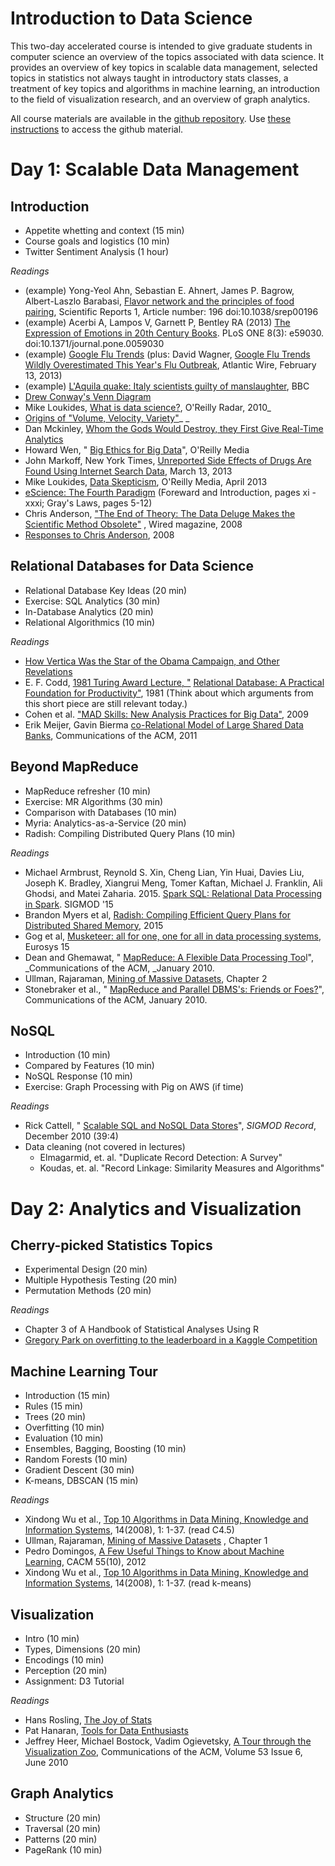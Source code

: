 # Introduction to Data Science

This two-day accelerated course is intended to give graduate students in computer science an overview of the topics associated with data science.  It provides an overview of key topics in scalable data management, selected topics in statistics not always taught in introductory stats classes, a treatment of key topics and algorithms in machine learning, an introduction to the field of visualization research, and an overview of graph analytics. 

All course materials are available in the [github repository](https://github.com/billhowe/datasci_course_materials).  Use [these instructions](https://github.com/billhowe/datasci_course_materials/blob/master/github.md) to access the github material.

# Day 1: Scalable Data Management 

## Introduction 

- Appetite whetting and context (15 min)
- Course goals and logistics (10 min)
- Twitter Sentiment Analysis (1 hour)

*Readings*

- (example) Yong-Yeol Ahn, Sebastian E. Ahnert, James P. Bagrow, Albert-Laszlo Barabasi,  [Flavor network and the principles of food pairing](http://www.nature.com/srep/2011/111215/srep00196/full/srep00196.html), Scientific Reports 1, Article number: 196 doi:10.1038/srep00196
- (example) Acerbi A, Lampos V, Garnett P, Bentley RA (2013)  [The Expression of Emotions in 20th Century Books](http://www.plosone.org/article/info:doi/10.1371/journal.pone.0059030). PLoS ONE 8(3): e59030. doi:10.1371/journal.pone.0059030
- (example)  [Google Flu Trends](http://www.google.org/flutrends/us/#US) (plus: David Wagner,  [Google Flu Trends Wildly Overestimated This Year's Flu Outbreak](http://www.theatlanticwire.com/technology/2013/02/google-flu-trends-wildly-overestimated-years-flu-outbreak/62113/), Atlantic Wire, February 13, 2013)
- (example)  [L'Aquila quake: Italy scientists guilty of manslaughter](http://www.bbc.co.uk/news/world-europe-20025626), BBC
- [Drew Conway's Venn Diagram](http://drewconway.com/zia/2013/3/26/the-data-science-venn-diagram)
- Mike Loukides, [What is data science?](http://radar.oreilly.com/2010/06/what-is-data-science.html), O'Reilly Radar, 2010_
- [Origins of "Volume, Velocity, Variety"](http://blogs.gartner.com/doug-laney/deja-vvvue-others-claiming-gartners-volume-velocity-variety-construct-for-big-data/)_ _
- Dan Mckinley,  [Whom the Gods Would Destroy, they First Give Real-Time Analytics](http://mcfunley.com/whom-the-gods-would-destroy-they-first-give-real-time-analytics)
- Howard Wen, " [Big Ethics for Big Data](http://strata.oreilly.com/2012/06/ethics-big-data-business-decisions.html)", O'Reilly Media
- John Markoff, New York Times,  [Unreported Side Effects of Drugs Are Found Using Internet Search Data](http://www.nytimes.com/2013/03/07/science/unreported-side-effects-of-drugs-found-using-internet-data-study-finds.html?_r=0), March 13, 2013
- Mike Loukides,  [Data Skepticism](http://strata.oreilly.com/2013/04/data-skepticism.html), O'Reilly Media, April 2013
- [eScience: The Fourth Paradigm](http://research.microsoft.com/en-us/collaboration/fourthparadigm/) (Foreward and Introduction, pages xi - xxxi; Gray's Laws, pages 5-12)
- Chris Anderson,   ["The End of Theory: The Data Deluge Makes the Scientific Method Obsolete"](http://www.wired.com/science/discoveries/magazine/16-07/pb_theory) , Wired magazine, 2008
- [Responses to Chris Anderson](http://www.edge.org/discourse/the_end_of_theory.html), 2008

## Relational Databases for Data Science

- Relational Database Key Ideas (20 min)
- Exercise: SQL Analytics (30 min)
- In-Database Analytics (20 min)
- Relational Algorithmics (10 min)

*Readings*

- [How Vertica Was the Star of the Obama Campaign, and Other Revelations](http://citoresearch.com/data-science/how-vertica-was-star-obama-campaign-and-other-revelations)
- E. F. Codd,  [1981 Turing Award Lecture, "](http://amturing.acm.org/award_winners/codd_1000892.cfm)  [Relational Database: ](http://amturing.acm.org/award_winners/codd_1000892.cfm)  [A Practical Foundation for Productivity"](http://amturing.acm.org/award_winners/codd_1000892.cfm), 1981 (Think about which arguments from this short piece are still relevant today.)
- Cohen et al. ["MAD Skills: New Analysis Practices for Big Data"](http://db.cs.berkeley.edu/papers/vldb09-madskills.pdf), 2009
- Erik Meijer, Gavin Bierma  [co-Relational Model of Large Shared Data Banks](http://queue.acm.org/detail.cfm?id=1961297), Communications of the ACM, 2011

## Beyond MapReduce

- MapReduce refresher (10 min)
- Exercise: MR Algorithms (30 min)
- Comparison with Databases (10 min)
- Myria: Analytics-as-a-Service (20 min)
- Radish: Compiling Distributed Query Plans (10 min)

*Readings*

- Michael Armbrust, Reynold S. Xin, Cheng Lian, Yin Huai, Davies Liu, Joseph K. Bradley, Xiangrui Meng, Tomer Kaftan, Michael J. Franklin, Ali Ghodsi, and Matei Zaharia. 2015. [Spark SQL: Relational Data Processing in Spark](http://people.csail.mit.edu/matei/papers/2015/sigmod_spark_sql.pdf). SIGMOD '15
- Brandon Myers et al, [Radish: Compiling Efficient Query Plans for Distributed
Shared Memory](http://www.cs.washington.edu/public_files/grad/tech_reports/radish.pdf), 2015
- Gog et al, [Musketeer: all for one, one for all in data processing systems](http://www.cl.cam.ac.uk/research/srg/netos/camsas/pubs/eurosys15-musketeer.pdf), Eurosys 15
- Dean and Ghemawat, " [MapReduce: A Flexible Data Processing Too](http://cacm.acm.org/magazines/2010/1/55744-mapreduce-a-flexible-data-processing-tool/fulltext)l", _Communications of the ACM, _January 2010.
- Ullman, Rajaraman,  [Mining of Massive Datasets](http://infolab.stanford.edu/~ullman/mmds.html), Chapter 2
- Stonebraker et al., " [MapReduce and Parallel DBMS's: Friends or Foes?](http://database.cs.brown.edu/papers/stonebraker-cacm2010.pdf)", Communications of the ACM, January 2010.

## NoSQL

- Introduction (10 min)
- Compared by Features (10 min)
- NoSQL Response (10 min)
- Exercise: Graph Processing with Pig on AWS (if time)

*Readings*

- Rick Cattell, " [Scalable SQL and NoSQL Data Stores](http://www.sigmod.org/publications/sigmod-record/1012/pdfs/04.surveys.cattell.pdf)", _SIGMOD Record_, December 2010 (39:4)
- Data cleaning (not covered in lectures)
  - Elmagarmid, et. al. "Duplicate Record Detection:  A Survey"
  - Koudas, et. al. "Record Linkage:  Similarity Measures and Algorithms"

# Day 2: Analytics and Visualization

## Cherry-picked Statistics Topics

- Experimental Design (20 min)
- Multiple Hypothesis Testing (20 min)
- Permutation Methods (20 min)

*Readings*
- Chapter 3 of  A Handbook of Statistical Analyses Using R
- [Gregory Park on overfitting to the leaderboard in a Kaggle Competition](http://blog.kaggle.com/2012/07/06/the-dangers-of-overfitting-psychopathy-post-mortem/)

## Machine Learning Tour

- Introduction (15 min)
- Rules (15 min)
- Trees (20 min)
- Overfitting (10 min)
- Evaluation (10 min)
- Ensembles, Bagging, Boosting (10 min)
- Random Forests (10 min)
- Gradient Descent (30 min)
- K-means, DBSCAN (15 min)

*Readings*

- Xindong Wu et al.,  [Top 10 Algorithms in Data Mining, Knowledge and Information Systems](http://www.cs.uvm.edu/~icdm/algorithms/index.shtml), 14(2008), 1: 1-37.  (read C4.5)
- Ullman, Rajaraman,   [Mining of Massive Datasets](http://infolab.stanford.edu/~ullman/mmds/book.pdf) , Chapter 1
- Pedro Domingos,  [A Few Useful Things to Know about Machine Learning](http://homes.cs.washington.edu/~pedrod/papers/cacm12.pdf), CACM 55(10), 2012
- Xindong Wu et al.,  [Top 10 Algorithms in Data Mining, Knowledge and Information Systems](http://www.cs.uvm.edu/~icdm/algorithms/index.shtml), 14(2008), 1: 1-37.  (read k-means)


## Visualization

- Intro (10 min)
- Types, Dimensions (20 min)
- Encodings (10 min)
- Perception (20 min)
- Assignment: D3 Tutorial

*Readings*

  - Hans Rosling,  [The Joy of Stats](http://www.gapminder.org/videos/the-joy-of-stats/)
  - Pat Hanaran,  [Tools for Data Enthusiasts](http://vimeo.com/50723101)
  - Jeffrey Heer, Michael Bostock, Vadim Ogievetsky,  [A Tour through the Visualization Zoo](http://queue.acm.org/detail.cfm?id=1805128), Communications of the ACM, Volume 53 Issue 6, June 2010

## Graph Analytics

- Structure (20 min)
- Traversal (20 min)
- Patterns (20 min)
- PageRank (10 min)

